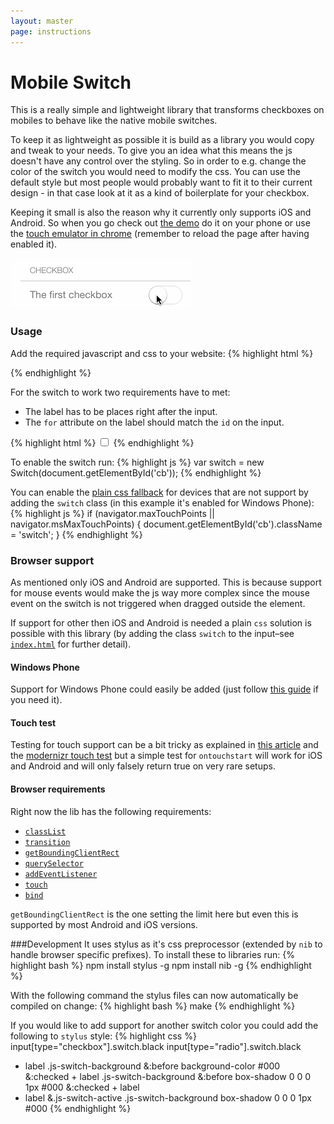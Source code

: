 ```yaml
---
layout: master
page: instructions
---
```


Mobile Switch
=============


This is a really simple and lightweight library that transforms checkboxes on mobiles to behave like the native mobile switches.

To keep it as lightweight as possible it is build as a library you would copy and tweak to your needs. To give you an idea what this means the js doesn't have any control over the styling. So in order to e.g. change the color of the switch you would need to modify the css. You can use the default style but most people would probably want to fit it to their current design - in that case look at it as a kind of boilerplate for your checkbox.

Keeping it small is also the reason why it currently only supports iOS and Android. So when you go check out [the demo](https://tmpethick.github.io/switch/demo.html) do it on your phone or use the [touch emulator in chrome](https://developer.chrome.com/devtools/docs/mobile-emulation#emulate-touch-events) (remember to reload the page after having enabled it).

![Example](images/example.gif)


### Usage
Add the required javascript and css to your website:
{% highlight html %}
<link rel="stylesheet" href="switch.css">
<script src="switch.js"></script>
{% endhighlight %}

For the switch to work two requirements have to met:
* The label has to be places right after the input.
* The `for` attribute on the label should match the `id` on the input.

{% highlight html %}
<input type="checkbox" id="cb" />
<label for="cb"></label>
{% endhighlight %}

To enable the switch run:
{% highlight js %}
var switch = new Switch(document.getElementById('cb'));
{% endhighlight %}

You can enable the [plain css fallback](https://tmpethick.github.io/switch/demo.html#css-switch) for devices that are not support by adding the `switch` class (in this example it's enabled for Windows Phone):
{% highlight js %}
if (navigator.maxTouchPoints || navigator.msMaxTouchPoints) {
  document.getElementById('cb').className = 'switch';
}
{% endhighlight %}


### Browser support
As mentioned only iOS and Android are supported. This is because support for mouse events would make the js way more complex since the mouse event on the switch is not triggered when dragged outside the element.

If support for other then iOS and Android is needed a plain `css` solution is possible with this library (by adding the class `switch` to the input–see [`index.html`](index.html) for further detail).

#### Windows Phone
Support for Windows Phone could easily be added (just follow [this guide](http://blogs.windows.com/windows_phone/b/wpdev/archive/2012/11/15/adapting-your-webkit-optimized-site-for-internet-explorer-10.aspx#step4) if you need it).

#### Touch test
Testing for touch support can be a bit tricky as explained in [this article](http://www.stucox.com/blog/you-cant-detect-a-touchscreen/) and the [modernizr touch test](https://github.com/Modernizr/Modernizr/blob/master/feature-detects/touchevents.js) but  a simple test for `ontouchstart` will work for iOS and Android and will only falsely return true on very rare setups.

#### Browser requirements
Right now the lib has the following requirements:
* [`classList`](http://caniuse.com/classlist)
* [`transition`](http://caniuse.com/transition)
* [`getBoundingClientRect`](https://developer.mozilla.org/en-US/docs/Web/API/Element.getBoundingClientRect#Browser_compatibility)
* [`querySelector`](https://developer.mozilla.org/en-US/docs/Web/API/document.querySelector#Browser_Compatibility)
* [`addEventListener`](https://developer.mozilla.org/en-US/docs/Web/API/EventTarget.addEventListener#Browser_compatibility)
* [`touch`](http://caniuse.com/touch)
* [`bind`](https://developer.mozilla.org/en-US/docs/Web/JavaScript/Reference/Global_Objects/Function/bind#Browser_compatibility)

`getBoundingClientRect` is the one setting the limit here but even this is supported by most Android and iOS versions.


###Development
It uses stylus as it's css preprocessor (extended by `nib` to handle browser specific prefixes). To install these to libraries run:
{% highlight bash %}
npm install stylus -g
npm install nib -g
{% endhighlight %}

With the following command the stylus files can now automatically be compiled on change:
{% highlight bash %}
make
{% endhighlight %}

If you would like to add support for another switch color you could add the following to `stylus` style:
{% highlight css %}
input[type="checkbox"].switch.black
input[type="radio"].switch.black
  + label
    .js-switch-background
    &:before
      background-color #000
  &:checked + label
      .js-switch-background
      &:before
        box-shadow 0 0 0 1px #000
  &:checked + label
  + label
      &.js-switch-active
        .js-switch-background
          box-shadow 0 0 0 1px #000
{% endhighlight %}
